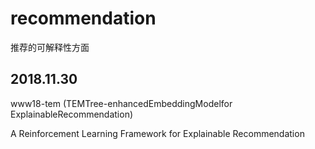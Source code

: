# recommendation

推荐的可解释性方面

## 2018.11.30

www18-tem (TEMTree-enhancedEmbeddingModelfor ExplainableRecommendation)

A Reinforcement Learning Framework for Explainable Recommendation


